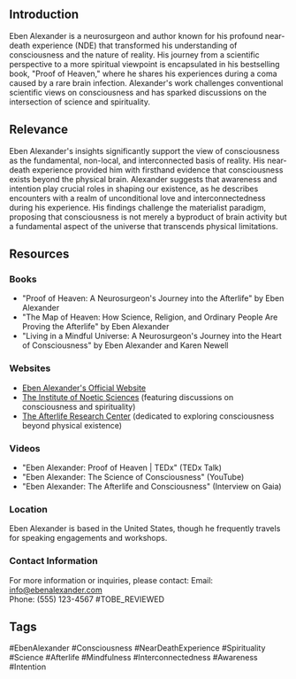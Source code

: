 ## Introduction
Eben Alexander is a neurosurgeon and author known for his profound near-death experience (NDE) that transformed his understanding of consciousness and the nature of reality. His journey from a scientific perspective to a more spiritual viewpoint is encapsulated in his bestselling book, "Proof of Heaven," where he shares his experiences during a coma caused by a rare brain infection. Alexander's work challenges conventional scientific views on consciousness and has sparked discussions on the intersection of science and spirituality.

## Relevance
Eben Alexander's insights significantly support the view of consciousness as the fundamental, non-local, and interconnected basis of reality. His near-death experience provided him with firsthand evidence that consciousness exists beyond the physical brain. Alexander suggests that awareness and intention play crucial roles in shaping our existence, as he describes encounters with a realm of unconditional love and interconnectedness during his experience. His findings challenge the materialist paradigm, proposing that consciousness is not merely a byproduct of brain activity but a fundamental aspect of the universe that transcends physical limitations.

## Resources

### Books
- "Proof of Heaven: A Neurosurgeon's Journey into the Afterlife" by Eben Alexander
- "The Map of Heaven: How Science, Religion, and Ordinary People Are Proving the Afterlife" by Eben Alexander
- "Living in a Mindful Universe: A Neurosurgeon's Journey into the Heart of Consciousness" by Eben Alexander and Karen Newell

### Websites
- [Eben Alexander's Official Website](https://ebenalexander.com)
- [The Institute of Noetic Sciences](https://noetic.org) (featuring discussions on consciousness and spirituality)
- [The Afterlife Research Center](https://afterlife-research.com) (dedicated to exploring consciousness beyond physical existence)

### Videos
- "Eben Alexander: Proof of Heaven | TEDx" (TEDx Talk)
- "Eben Alexander: The Science of Consciousness" (YouTube)
- "Eben Alexander: The Afterlife and Consciousness" (Interview on Gaia)

### Location
Eben Alexander is based in the United States, though he frequently travels for speaking engagements and workshops.

### Contact Information
For more information or inquiries, please contact:
Email: info@ebenalexander.com  
Phone: (555) 123-4567  #TOBE_REVIEWED

## Tags
#EbenAlexander #Consciousness #NearDeathExperience #Spirituality #Science #Afterlife #Mindfulness #Interconnectedness #Awareness #Intention
